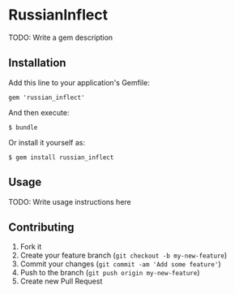 # RussianInflect

TODO: Write a gem description

## Installation

Add this line to your application's Gemfile:

    gem 'russian_inflect'

And then execute:

    $ bundle

Or install it yourself as:

    $ gem install russian_inflect

## Usage

TODO: Write usage instructions here

## Contributing

1. Fork it
2. Create your feature branch (`git checkout -b my-new-feature`)
3. Commit your changes (`git commit -am 'Add some feature'`)
4. Push to the branch (`git push origin my-new-feature`)
5. Create new Pull Request
